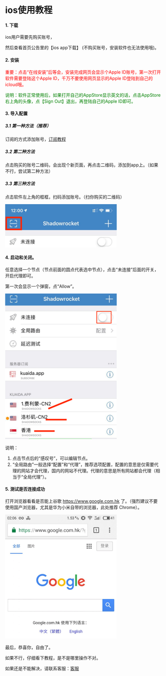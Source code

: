 # ios使用教程

<!-- > An awesome project. -->

#### 1. 下载

ios用户需要先购买账号，

然后查看首页公告里的【ios app下载】 (不购买账号，安装软件也无法使用哦)。

#### 2. 安装

<span style="color: red">重要：点击“在线安装”后等会，安装完成网页会显示个Apple ID账号，第一次打开软件需要登陆这个Apple ID，千万不要使用网页显示的Apple ID登陆到自己的icloud哦。</span>	

<span style="color: green">说明：软件正常使用后，如果打开自己的AppStore显示英文的话，点击AppStore右上角的头像，点【Sign Out】退出，再登陆自己的Apple ID即可。</span>


#### 3. 导入配置 

##### 3.1 第一种方法（推荐）

订阅的方式添加账号，[订阅教程](/help/?id=什么是订阅链接？)

##### 3.2 第二种方法

点击购买的账号二维码，会出现个新页面，再点击二维码，添加到app上。（如果不行，尝试第二种方法）

##### 3.3 第三种方法

点击软件左上角的框框，扫码添加账号。（扫你购买的二维码）

<img src="../images/ios_1.png" style="width: 360px" alt="kuaida.app" />



#### 4. 启动和关闭。

任意选择一个节点（节点前面的圆点代表选中节点），点击“未连接”后面的开关，开启代理即可。

第一次会显示一个弹窗，点“Allow”。

<img src="../images/ios_5.png" style="width: 360px" alt="kuaida.app" />

说明：

1. 点击节点后的“感叹号”，可以编辑节点。
2. “全局路由”一般选择“配置”和“代理”，推荐选项配置，配置的意思是仅需要代理的网站才会代理，国内的网站不代理。代理的意思是所有网站都会代理（相当于“全局代理”）。



#### 5. 测试是否连接成功

打开浏览器看看是否能上谷歌 https://www.google.com.hk 了。（强烈建议不要使用国产浏览器，尤其是华为小米自带的浏览器，此处推荐 Chrome）。

<img src="../images/android_9.png" style="width: 360px" alt="kuaida.app" />

最后，恭喜你，自由了。

如果不行，仔细看下教程，是不是哪里操作不对。

如果还是不能解决，请联系客服：[客服](/?id=联系客服)
